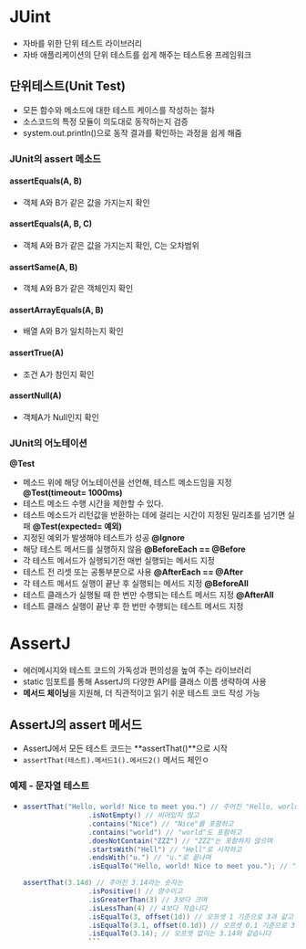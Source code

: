 # JUint 
- 자바를 위한 단위 테스트 라이브러리 
- 자바 애플리케이션의 단위 테스트를 쉽게 해주는 테스트용 프레임워크
## 단위테스트(Unit Test)
- 모든 함수와 메소드에 대한 테스트 케이스를 작성하는 절차
- 소스코드의 특정 모듈이 의도대로 동작하는지 검증
- system.out.println()으로 동작 결과를 확인하는 과정을 쉽게 해줌

### JUnit의 assert 메소드
#### assertEquals(A, B) 
- 객체 A와 B가 같은 값을 가지는지 확인
#### assertEquals(A, B, C) 
- 객체 A와 B가 같은 값을 가지는지 확인, C는 오차범위
#### assertSame(A, B)
- 객체 A와 B가 같은 객체인지 확인
#### assertArrayEquals(A, B)
- 배열 A와 B가 일치하는지 확인
#### assertTrue(A) 
- 조건 A가 참인지 확인
#### assertNull(A)
- 객체A가 Null인지 확인

### JUnit의 어노테이션
**@Test**
- 메소드 위에 해당 어노테이션을 선언해, 테스트 메소드임을 지정
**@Test(timeout= 1000ms)**
- 테스트 메소드 수행 시간을 제한할 수 있다.
- 테스트 메소드가 리턴값을 반환하는 데에 걸리는 시간이 지정된 밀리초를 넘기면 실패
**@Test(expected= 예외)**
- 지정된 예외가 발생해야 테스트가 성공
**@Ignore**
- 해당 테스트 메서드를 실행하지 않음
**@BeforeEach == @Before**
- 각 테스트 메서드가 실행되기전 매번 실행되는 메서드 지정
- 테스트 전 리셋 또는 공통부분으로 사용
**@AfterEach == @After**
- 각 테스트 메서드 실행이 끝난 후 실행되는 메서드 지정
**@BeforeAll**
- 테스트 클래스가 실행될 때 한 번만 수행되는 테스트 메서드 지정
**@AfterAll**
- 테스트 클래스 실행이 끝난 후 한 번만 수행되는 테스트 메서드 지정

# AssertJ
- 에러메시지와 테스트 코드의 가독성과 편의성을 높여 주는 라이브러리
- static 임포트를 통해 AssertJ의 다양한 API를 클래스 이름 생략하여 사용
- **메서드 체이닝**을 지원해, 더 직관적이고 읽기 쉬운 테스트 코드 작성 가능


## AssertJ의 assert 메서드
- AssertJ에서 모든 테스트 코드는 **assertThat()**으로 시작
- ```assertThat(테스트).메서드1().메서드2()``` 메서드 체인ㅇ

### 예제 - 문자열 테스트
- ```java
  assertThat("Hello, world! Nice to meet you.") // 주어진 "Hello, world! Nice to meet you."라는 문자열은
                  .isNotEmpty() // 비어있지 않고
                  .contains("Nice") // "Nice"를 포함하고
                  .contains("world") // "world"도 포함하고
                  .doesNotContain("ZZZ") // "ZZZ"는 포함하지 않으며
                  .startsWith("Hell") // "Hell"로 시작하고
                  .endsWith("u.") // "u."로 끝나며
                  .isEqualTo("Hello, world! Nice to meet you."); // "Hello, world! Nice to meet you."과 일치합니다.

  assertThat(3.14d) // 주어진 3.14라는 숫자는
                  .isPositive() // 양수이고
                  .isGreaterThan(3) // 3보다 크며
                  .isLessThan(4) // 4보다 작습니다
                  .isEqualTo(3, offset(1d)) // 오프셋 1 기준으로 3과 같고
                  .isEqualTo(3.1, offset(0.1d)) // 오프셋 0.1 기준으로 3.1과 같으며
                  .isEqualTo(3.14); // 오프셋 없이는 3.14와 같습니다
                  ```
